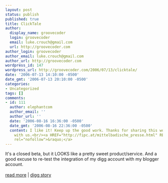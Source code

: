 ```yaml
---
layout: post
status: publish
published: true
title: ClickTale
author:
  display_name: groovecoder
  login: groovecoder
  email: luke.crouch@gmail.com
  url: http://groovecoder.com
author_login: groovecoder
author_email: luke.crouch@gmail.com
author_url: http://groovecoder.com
wordpress_id: 147
wordpress_url: http://groovecoder.com/2006/07/13/clicktale/
date: '2006-07-13 14:10:00 -0500'
date_gmt: '2006-07-13 20:10:00 -0500'
categories:
- Uncategorized
tags: []
comments:
- id: 111
  author: elephantcom
  author_email: ''
  author_url: ''
  date: '2006-08-16 16:36:00 -0500'
  date_gmt: '2006-08-16 22:36:00 -0500'
  content: I like it! Keep up the good work. Thanks for sharing this wonderful site
    with us.<br/><a HREF="http://fipc.at/mittelbadische_presse.html" REL="nofollow"
    rel="nofollow">&raquo;</a>
---
```

<p>It's a closed beta, but it LOOKS like a pretty sweet product/service. And a good excuse to re-test the integration of my digg account with my blogger account.<br/><br/><a href="http://www.clicktale.com">read more</a>&nbsp;|&nbsp;<a href="http://digg.com/tech_news/Webmasters_Can_Watch_What_Visitors_Do_with_AJAX-based_Service">digg story</a></p>
